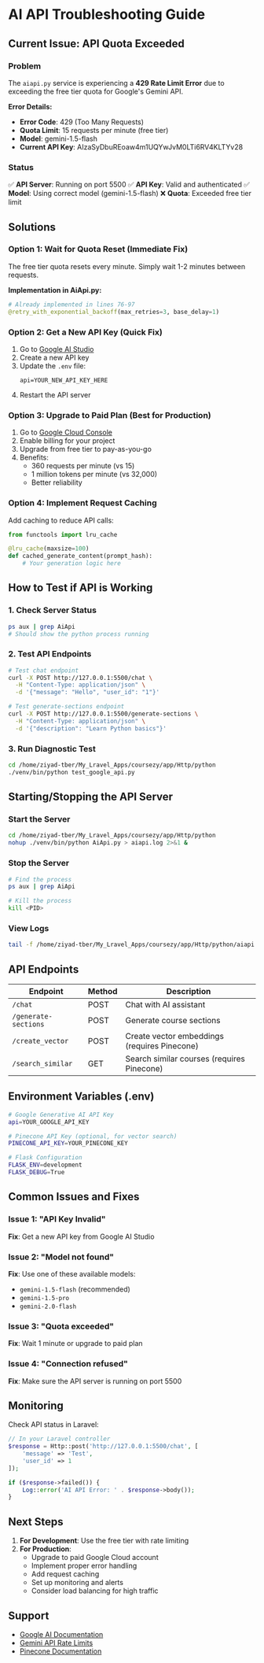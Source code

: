 # AI API Troubleshooting Guide

## Current Issue: API Quota Exceeded

### Problem
The `aiapi.py` service is experiencing a **429 Rate Limit Error** due to exceeding the free tier quota for Google's Gemini API.

**Error Details:**
- **Error Code**: 429 (Too Many Requests)
- **Quota Limit**: 15 requests per minute (free tier)
- **Model**: gemini-1.5-flash
- **Current API Key**: AIzaSyDbuREoaw4m1UQYwJvM0LTi6RV4KLTYv28

### Status
✅ **API Server**: Running on port 5500
✅ **API Key**: Valid and authenticated
✅ **Model**: Using correct model (gemini-1.5-flash)
❌ **Quota**: Exceeded free tier limit

## Solutions

### Option 1: Wait for Quota Reset (Immediate Fix)
The free tier quota resets every minute. Simply wait 1-2 minutes between requests.

**Implementation in AiApi.py:**
```python
# Already implemented in lines 76-97
@retry_with_exponential_backoff(max_retries=3, base_delay=1)
```

### Option 2: Get a New API Key (Quick Fix)
1. Go to [Google AI Studio](https://makersuite.google.com/app/apikey)
2. Create a new API key
3. Update the `.env` file:
   ```
   api=YOUR_NEW_API_KEY_HERE
   ```
4. Restart the API server

### Option 3: Upgrade to Paid Plan (Best for Production)
1. Go to [Google Cloud Console](https://console.cloud.google.com)
2. Enable billing for your project
3. Upgrade from free tier to pay-as-you-go
4. Benefits:
   - 360 requests per minute (vs 15)
   - 1 million tokens per minute (vs 32,000)
   - Better reliability

### Option 4: Implement Request Caching
Add caching to reduce API calls:
```python
from functools import lru_cache

@lru_cache(maxsize=100)
def cached_generate_content(prompt_hash):
    # Your generation logic here
```

## How to Test if API is Working

### 1. Check Server Status
```bash
ps aux | grep AiApi
# Should show the python process running
```

### 2. Test API Endpoints
```bash
# Test chat endpoint
curl -X POST http://127.0.0.1:5500/chat \
  -H "Content-Type: application/json" \
  -d '{"message": "Hello", "user_id": "1"}'

# Test generate-sections endpoint
curl -X POST http://127.0.0.1:5500/generate-sections \
  -H "Content-Type: application/json" \
  -d '{"description": "Learn Python basics"}'
```

### 3. Run Diagnostic Test
```bash
cd /home/ziyad-tber/My_Lravel_Apps/coursezy/app/Http/python
./venv/bin/python test_google_api.py
```

## Starting/Stopping the API Server

### Start the Server
```bash
cd /home/ziyad-tber/My_Lravel_Apps/coursezy/app/Http/python
nohup ./venv/bin/python AiApi.py > aiapi.log 2>&1 &
```

### Stop the Server
```bash
# Find the process
ps aux | grep AiApi

# Kill the process
kill <PID>
```

### View Logs
```bash
tail -f /home/ziyad-tber/My_Lravel_Apps/coursezy/app/Http/python/aiapi.log
```

## API Endpoints

| Endpoint | Method | Description |
|----------|--------|-------------|
| `/chat` | POST | Chat with AI assistant |
| `/generate-sections` | POST | Generate course sections |
| `/create_vector` | POST | Create vector embeddings (requires Pinecone) |
| `/search_similar` | GET | Search similar courses (requires Pinecone) |

## Environment Variables (.env)

```bash
# Google Generative AI API Key
api=YOUR_GOOGLE_API_KEY

# Pinecone API Key (optional, for vector search)
PINECONE_API_KEY=YOUR_PINECONE_KEY

# Flask Configuration
FLASK_ENV=development
FLASK_DEBUG=True
```

## Common Issues and Fixes

### Issue 1: "API Key Invalid"
**Fix**: Get a new API key from Google AI Studio

### Issue 2: "Model not found"
**Fix**: Use one of these available models:
- `gemini-1.5-flash` (recommended)
- `gemini-1.5-pro`
- `gemini-2.0-flash`

### Issue 3: "Quota exceeded"
**Fix**: Wait 1 minute or upgrade to paid plan

### Issue 4: "Connection refused"
**Fix**: Make sure the API server is running on port 5500

## Monitoring

Check API status in Laravel:
```php
// In your Laravel controller
$response = Http::post('http://127.0.0.1:5500/chat', [
    'message' => 'Test',
    'user_id' => 1
]);

if ($response->failed()) {
    Log::error('AI API Error: ' . $response->body());
}
```

## Next Steps

1. **For Development**: Use the free tier with rate limiting
2. **For Production**: 
   - Upgrade to paid Google Cloud account
   - Implement proper error handling
   - Add request caching
   - Set up monitoring and alerts
   - Consider load balancing for high traffic

## Support

- [Google AI Documentation](https://ai.google.dev)
- [Gemini API Rate Limits](https://ai.google.dev/gemini-api/docs/rate-limits)
- [Pinecone Documentation](https://docs.pinecone.io)